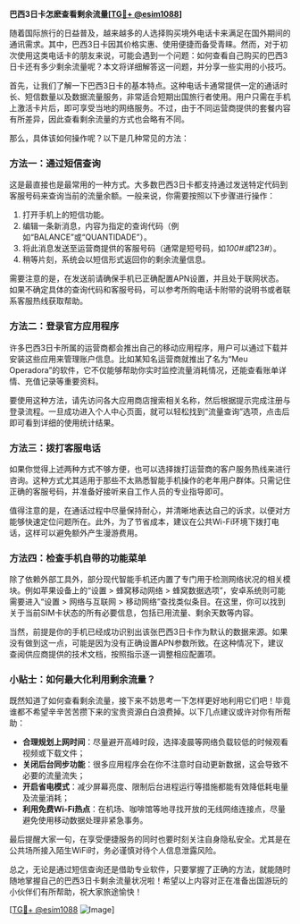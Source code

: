 **巴西3日卡怎麽查看剩余流量[[TG💪+ @esim1088](https://t.me/s/esim1088)]**

随着国际旅行的日益普及，越来越多的人选择购买境外电话卡来满足在国外期间的通讯需求。其中，巴西3日卡因其价格实惠、使用便捷而备受青睐。然而，对于初次使用这类电话卡的朋友来说，可能会遇到一个问题：如何查看自己购买的巴西3日卡还有多少剩余流量呢？本文将详细解答这一问题，并分享一些实用的小技巧。

首先，让我们了解一下巴西3日卡的基本特点。这种电话卡通常提供一定的通话时长、短信数量以及数据流量服务，非常适合短期出国旅行者使用。用户只需在手机上激活卡片后，即可享受当地的网络服务。不过，由于不同运营商提供的套餐内容有所差异，因此查看剩余流量的方式也会略有不同。

那么，具体该如何操作呢？以下是几种常见的方法：

### 方法一：通过短信查询

这是最直接也是最常用的一种方式。大多数巴西3日卡都支持通过发送特定代码到客服号码来查询当前的流量余额。一般来说，你需要按照以下步骤进行操作：

1. 打开手机上的短信功能。
2. 编辑一条新消息，内容为指定的查询代码（例如“BALANCE”或“QUANTIDADE”）。
3. 将此消息发送至运营商提供的客服号码（通常是短号码，如*100#或*123#）。
4. 稍等片刻，系统会以短信形式返回你的剩余流量信息。

需要注意的是，在发送前请确保手机已正确配置APN设置，并且处于联网状态。如果不确定具体的查询代码和客服号码，可以参考所购电话卡附带的说明书或者联系客服热线获取帮助。

### 方法二：登录官方应用程序

许多巴西3日卡所属的运营商都会推出自己的移动应用程序，用户可以通过下载并安装这些应用来管理账户信息。比如某知名运营商就推出了名为“Meu Operadora”的软件，它不仅能够帮助你实时监控流量消耗情况，还能查看账单详情、充值记录等重要资料。

要使用这种方法，请先访问各大应用商店搜索相关名称，然后根据提示完成注册与登录流程。一旦成功进入个人中心页面，就可以轻松找到“流量查询”选项，点击后即可看到详细的使用统计结果。

### 方法三：拨打客服电话

如果你觉得上述两种方式不够方便，也可以选择拨打运营商的客户服务热线来进行咨询。这种方式尤其适用于那些不太熟悉智能手机操作的老年用户群体。只需记住正确的客服号码，并准备好接听来自工作人员的专业指导即可。

值得注意的是，在通话过程中尽量保持耐心，并清晰地表达自己的诉求，以便对方能够快速定位问题所在。此外，为了节省成本，建议在公共Wi-Fi环境下拨打电话，这样可以避免额外产生漫游费用。

### 方法四：检查手机自带的功能菜单

除了依赖外部工具外，部分现代智能手机还内置了专门用于检测网络状况的相关模块。例如苹果设备上的“设置 > 蜂窝移动网络 > 蜂窝数据选项”，安卓系统则可能需要进入“设置 > 网络与互联网 > 移动网络”查找类似条目。在这里，你可以找到关于当前SIM卡状态的所有必要信息，包括已用流量、剩余天数等内容。

当然，前提是你的手机已经成功识别出该张巴西3日卡作为默认的数据来源。如果没有做到这一点，可能是因为没有正确设置APN参数所致。在这种情况下，建议查阅供应商提供的技术文档，按照指示逐一调整相应配置项。

### 小贴士：如何最大化利用剩余流量？

既然知道了如何查看剩余流量，接下来不妨思考一下怎样更好地利用它们吧！毕竟谁都不希望辛辛苦苦攒下来的宝贵资源白白浪费掉。以下几点建议或许对你有所帮助：

- **合理规划上网时间**：尽量避开高峰时段，选择凌晨等网络负载较低的时候观看视频或下载文件；
- **关闭后台同步功能**：很多应用程序会在你不注意时自动更新数据，这会导致不必要的流量流失；
- **开启省电模式**：减少屏幕亮度、限制后台进程运行等措施都能有效降低耗电量及流量消耗；
- **利用免费Wi-Fi热点**：在机场、咖啡馆等地寻找开放的无线网络连接点，尽量避免使用移动数据处理非紧急事务。

最后提醒大家一句，在享受便捷服务的同时也要时刻关注自身隐私安全。尤其是在公共场所接入陌生WiFi时，务必谨慎对待个人信息泄露风险。

总之，无论是通过短信查询还是借助专业软件，只要掌握了正确的方法，就能随时随地掌握自己的巴西3日卡剩余流量状况啦！希望以上内容对正在准备出国游玩的小伙伴们有所帮助，祝大家旅途愉快！

[[TG💪+ @esim1088](https://t.me/s/esim1088) ![Image](https://i.postimg.cc/4NQfJmqS/Snipaste-2025-05-13-00-14-12.png)]